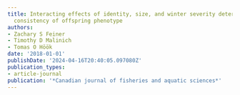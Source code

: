```yaml
---
title: Interacting effects of identity, size, and winter severity determine temporal
  consistency of offspring phenotype
authors:
- Zachary S Feiner
- Timothy D Malinich
- Tomas O Höök
date: '2018-01-01'
publishDate: '2024-04-16T20:40:05.097080Z'
publication_types:
- article-journal
publication: '*Canadian journal of fisheries and aquatic sciences*'
---
```

